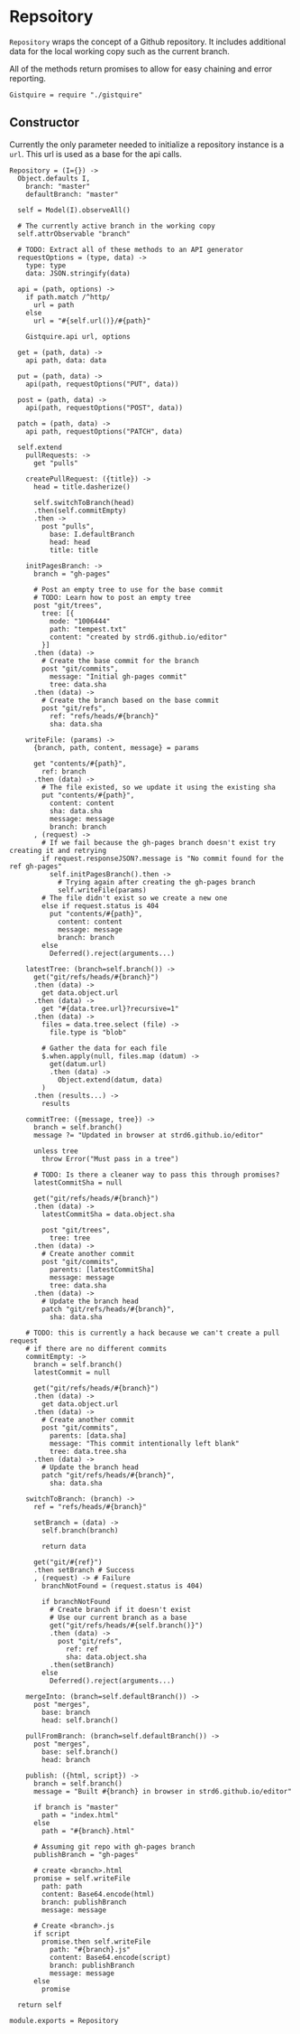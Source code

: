Repsoitory
==========

`Repository` wraps the concept of a Github repository. It includes additional 
data for the local working copy such as the current branch.

All of the methods return promises to allow for easy chaining and error
reporting.

    Gistquire = require "./gistquire"

Constructor
-----------

Currently the only parameter needed to initialize a repository instance is a
`url`. This url is used as a base for the api calls.

    Repository = (I={}) ->
      Object.defaults I,
        branch: "master"
        defaultBranch: "master"
    
      self = Model(I).observeAll()
      
      # The currently active branch in the working copy
      self.attrObservable "branch"
      
      # TODO: Extract all of these methods to an API generator
      requestOptions = (type, data) ->
        type: type
        data: JSON.stringify(data)
    
      api = (path, options) ->
        if path.match /^http/
          url = path
        else
          url = "#{self.url()}/#{path}"
              
        Gistquire.api url, options
    
      get = (path, data) ->
        api path, data: data
    
      put = (path, data) ->
        api(path, requestOptions("PUT", data))
        
      post = (path, data) ->
        api(path, requestOptions("POST", data))
        
      patch = (path, data) ->
        api path, requestOptions("PATCH", data)
    
      self.extend
        pullRequests: ->
          get "pulls"
    
        createPullRequest: ({title}) ->
          head = title.dasherize()
    
          self.switchToBranch(head)
          .then(self.commitEmpty)
          .then ->
            post "pulls",
              base: I.defaultBranch
              head: head
              title: title
    
        initPagesBranch: ->
          branch = "gh-pages"
        
          # Post an empty tree to use for the base commit
          # TODO: Learn how to post an empty tree
          post "git/trees",
            tree: [{
              mode: "1006444"
              path: "tempest.txt"
              content: "created by strd6.github.io/editor"
            }]
          .then (data) ->
            # Create the base commit for the branch
            post "git/commits",
              message: "Initial gh-pages commit"
              tree: data.sha
          .then (data) ->
            # Create the branch based on the base commit
            post "git/refs",
              ref: "refs/heads/#{branch}"
              sha: data.sha
          
        writeFile: (params) ->
          {branch, path, content, message} = params
    
          get "contents/#{path}",
            ref: branch
          .then (data) ->
            # The file existed, so we update it using the existing sha
            put "contents/#{path}",
              content: content
              sha: data.sha
              message: message
              branch: branch
          , (request) ->
            # If we fail because the gh-pages branch doesn't exist try creating it and retrying
            if request.responseJSON?.message is "No commit found for the ref gh-pages"
              self.initPagesBranch().then ->
                # Trying again after creating the gh-pages branch
                self.writeFile(params)
            # The file didn't exist so we create a new one
            else if request.status is 404
              put "contents/#{path}",
                content: content
                message: message
                branch: branch
            else
              Deferred().reject(arguments...)
    
        latestTree: (branch=self.branch()) ->
          get("git/refs/heads/#{branch}")
          .then (data) ->
            get data.object.url
          .then (data) ->
            get "#{data.tree.url}?recursive=1"
          .then (data) ->
            files = data.tree.select (file) ->
              file.type is "blob"
      
            # Gather the data for each file
            $.when.apply(null, files.map (datum) ->
              get(datum.url)
              .then (data) ->
                Object.extend(datum, data)
            )
          .then (results...) -> 
            results
    
        commitTree: ({message, tree}) ->
          branch = self.branch()
          message ?= "Updated in browser at strd6.github.io/editor"
          
          unless tree
            throw Error("Must pass in a tree")
            
          # TODO: Is there a cleaner way to pass this through promises?
          latestCommitSha = null
    
          get("git/refs/heads/#{branch}")
          .then (data) ->
            latestCommitSha = data.object.sha
            
            post "git/trees",
              tree: tree
          .then (data) ->
            # Create another commit
            post "git/commits",
              parents: [latestCommitSha]
              message: message
              tree: data.sha
          .then (data) ->
            # Update the branch head
            patch "git/refs/heads/#{branch}",
              sha: data.sha
        
        # TODO: this is currently a hack because we can't create a pull request
        # if there are no different commits
        commitEmpty: ->
          branch = self.branch()
          latestCommit = null
          
          get("git/refs/heads/#{branch}")
          .then (data) ->
            get data.object.url
          .then (data) ->
            # Create another commit
            post "git/commits",
              parents: [data.sha]
              message: "This commit intentionally left blank"
              tree: data.tree.sha
          .then (data) ->
            # Update the branch head
            patch "git/refs/heads/#{branch}",
              sha: data.sha
    
        switchToBranch: (branch) ->
          ref = "refs/heads/#{branch}"
          
          setBranch = (data) ->
            self.branch(branch)
            
            return data
    
          get("git/#{ref}")
          .then setBranch # Success
          , (request) -> # Failure
            branchNotFound = (request.status is 404)
    
            if branchNotFound
              # Create branch if it doesn't exist
              # Use our current branch as a base
              get("git/refs/heads/#{self.branch()}")
              .then (data) ->
                post "git/refs",
                  ref: ref
                  sha: data.object.sha
              .then(setBranch)
            else
              Deferred().reject(arguments...)
    
        mergeInto: (branch=self.defaultBranch()) ->
          post "merges",
            base: branch
            head: self.branch()
            
        pullFromBranch: (branch=self.defaultBranch()) ->
          post "merges",
            base: self.branch()
            head: branch
    
        publish: ({html, script}) ->
          branch = self.branch()
          message = "Built #{branch} in browser in strd6.github.io/editor"
    
          if branch is "master"
            path = "index.html"
          else
            path = "#{branch}.html"
    
          # Assuming git repo with gh-pages branch
          publishBranch = "gh-pages"
    
          # create <branch>.html
          promise = self.writeFile
            path: path
            content: Base64.encode(html)
            branch: publishBranch
            message: message
    
          # Create <branch>.js
          if script
            promise.then self.writeFile
              path: "#{branch}.js"
              content: Base64.encode(script)
              branch: publishBranch
              message: message
          else
            promise
    
      return self

    module.exports = Repository
